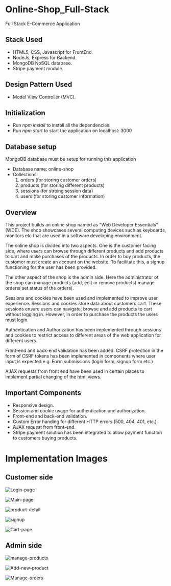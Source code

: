 # Online-Shop_Full-Stack
Full Stack E-Commerce Application 

## Stack Used 
- HTML5, CSS, Javascript for FrontEnd. 
- NodeJs, Express for Backend.
- MongoDB NoSQL database.
- Stripe payment module.  

## Design Pattern Used
- Model View Controller (MVC). 

## Initialization 
- Run _npm install_ to install all the dependencies.
- Run _npm start_ to start the application on localhost: 3000 

## Database setup 
MongoDB database must be setup for running this application 
- Database name: online-shop 
- Collections: 
  1. orders (for storing customer orders)
  2. products (for storing different products) 
  3. sessions (for stroing session data)
  4. users (for storing customer information)  

## Overview 

This project builds an online shop named as "Web Developer Essentials" (WDE). The shop showcases several computing devices such as keyboards, monitors etc that are used in a software developing environment.

The online shop is divided into two aspects. One is the customer facing side, where users can browse through different products and add products to cart and make purchases of the products. In order to buy products, the customer must create an account on the website. To facilitate this, a signup functioning for the user has been provided. 

The other aspect of the shop is the admin side. Here the administrator of the shop can manage products (add, edit or remove products) manage orders( set status of the orders). 


Sessions and cookies have been used and implemented to improve user experience. Sessions and cookies store data about customers cart. These sessions ensure users can navigate, browse and add products to cart without logging in. However, in order to purchase the products the users must login. 

Authentication and Authorization has been implemented through sessions and cookies to restrict access to different areas of the web application for different users. 

Front-end and back-end validation has been added. CSRF protection in the form of CSRF tokens has been implemented in components where user input is expected e.g. Form submissions (login form, signup form etc.)

AJAX requests from front end have been used in certain places to implement partial changing of the html views. 


## Important Components 
- Responsive design. 
- Session and cookie usage for authentication and authorization. 
- Front-end and back-end validation. 
- Custom Error handing for different HTTP errors (500, 404, 401, etc.) 
- AJAX request from front-end. 
- Stripe payment solution has been integrated to allow payment function to customers buying products.


# Implementation Images 

## Customer side


![Login-page](https://user-images.githubusercontent.com/72380768/163576216-276920a8-503b-48bc-9a06-0d5a73a276a5.png)

![Main-page](https://user-images.githubusercontent.com/72380768/163575269-9d66aded-1bef-4dd0-88e2-2fd0920c1beb.png)

![product-detail](https://user-images.githubusercontent.com/72380768/163575285-8d7381e4-baf0-491b-ad6d-9b3b8b39125c.png)

![signup](https://user-images.githubusercontent.com/72380768/163575286-15877e0a-0ac9-47af-9bbc-8222fe7958d1.png)

![Cart-page](https://user-images.githubusercontent.com/72380768/163575288-9090ee2f-a30b-4100-ae2c-ea404b65cffd.png)


## Admin side 

![manage-products](https://user-images.githubusercontent.com/72380768/163575620-9e358e36-931d-4174-b966-b67b5afef1ff.png)

![Add-new-product](https://user-images.githubusercontent.com/72380768/163575607-80bfcf73-d214-4105-a6b3-fc0a37bdc82a.png)

![Manage-orders](https://user-images.githubusercontent.com/72380768/163575615-ca7d1e66-f1dd-4ac5-be3e-65284a33d46e.png)







